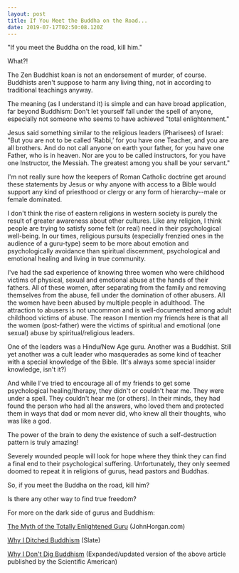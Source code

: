 ```yaml
---
layout: post
title: If You Meet the Buddha on the Road...
date: 2019-07-17T02:50:08.120Z
---
```

"If you meet the Buddha on the road, kill him."

What?!

The Zen Buddhist koan is not an endorsement of murder, of course. Buddhists aren't suppose to harm any living thing, not in according to traditional teachings anyway. 

The meaning (as I understand it) is simple and can have broad application, far beyond Buddhism: Don't let yourself fall under the spell of anyone, especially not someone who seems to have achieved "total enlightenment."

Jesus said something similar to the religious leaders (Pharisees) of Israel: "But you are not to be called ‘Rabbi,’ for you have one Teacher, and you are all brothers. And do not call anyone on earth your father, for you have one Father, who is in heaven. Nor are you to be called instructors, for you have one Instructor, the Messiah. The greatest among you shall be your servant."

I'm not really sure how the keepers of Roman Catholic doctrine get around these statements by Jesus or why anyone with access to a Bible would support any kind of priesthood or clergy or any form of hierarchy--male or female dominated.

I don't think the rise of eastern religions in western society is purely the result of greater awareness about other cultures. Like any religion, I think people are trying to satisfy some felt (or real) need in their psychological well-being. In our times, religious pursuits (especially frenzied ones in the audience of a guru-type) seem to be more about emotion and psychologically avoidance than spiritual discernment, psychological and emotional healing and living in true community.

I've had the sad experience of knowing three women who were childhood victims of physical, sexual and emotional abuse at the hands of their fathers. All of these women, after separating from the family and removing themselves from the abuse, fell under the domination of other abusers. All the women have been abused by multiple people in adulthood. The attraction to abusers is not uncommon and is well-documented among adult childhood victims of abuse. The reason I mention my friends here is that all the women (post-father) were the victims of spiritual and emotional (one sexual) abuse by spiritual/religious leaders.

One of the leaders was a Hindu/New Age guru. Another was a Buddhist. Still yet another was a cult leader who masquerades as some kind of teacher with a special knowledge of the Bible. (It's always some special insider knowledge, isn't it?)

And while I've tried to encourage all of my friends to get some psychological healing/therapy, they didn't or couldn't hear me. They were under a spell. They couldn't hear me (or others). In their minds, they had found the person who had all the answers, who loved them and protected them in ways that dad or mom never did, who knew all their thoughts, who was like a god.

The power of the brain to deny the existence of such a self-destruction pattern is truly amazing! 

Severely wounded people will look for hope where they think they can find a final end to their psychological suffering. Unfortunately, they only seemed doomed to repeat it in religions of gurus, head pastors and Buddhas.

So, if you meet the Buddha on the road, kill him?

Is there any other way to find true freedom?

For more on the dark side of gurus and Buddhism: 

[The Myth of the Totally Enlightened Guru](http://www.johnhorgan.org/the_myth_of_the_totally_enlightened_guru_15274.htm) (JohnHorgan.com)

[Why I Ditched Buddhism](https://newhumanist.org.uk/articles/4021/the-dark-side-of-buddhism) (Slate)  

[Why I Don't Dig Buddhism](https://blogs.scientificamerican.com/cross-check/why-i-dont-dig-buddhism/) (Expanded/updated version of the above article published by the Scientific American)
